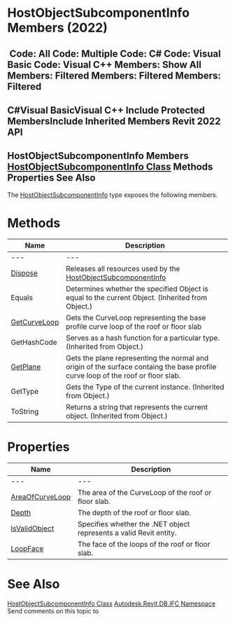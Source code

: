 # HostObjectSubcomponentInfo Members (2022)

﻿
 Code: All Code: Multiple Code: C# Code: Visual Basic Code: Visual C++  Members: Show All Members: Filtered Members: Filtered Members: Filtered   
---  
C#Visual BasicVisual C++
Include Protected MembersInclude Inherited Members
Revit 2022 API  
---  
HostObjectSubcomponentInfo Members  
[HostObjectSubcomponentInfo Class](3221a7c6-0d7e-c0dd-2ca8-313acd461204.md "HostObjectSubcomponentInfo Class") Methods Properties See Also  
---  
The [HostObjectSubcomponentInfo](3221a7c6-0d7e-c0dd-2ca8-313acd461204.md "HostObjectSubcomponentInfo Class") type exposes the following members.
# Methods
| Name | Description |
| --- | --- |
| --- | --- | --- |
| [Dispose](dfb02aa3-e1c7-9ed7-ca5e-ab18372359f8.md "Dispose Method") | Releases all resources used by the [HostObjectSubcomponentInfo](3221a7c6-0d7e-c0dd-2ca8-313acd461204.md "HostObjectSubcomponentInfo Class") |
| Equals | Determines whether the specified Object is equal to the current Object. (Inherited from Object.) |
| [GetCurveLoop](de84f566-bb55-1b4b-bc0b-5375076a6507.md "GetCurveLoop Method") | Gets the CurveLoop representing the base profile curve loop of the roof or floor slab |
| GetHashCode | Serves as a hash function for a particular type.  (Inherited from Object.) |
| [GetPlane](4f917f3d-8ee3-c5c8-82e0-ab181769e62c.md "GetPlane Method") | Gets the plane representing the normal and origin of the surface containg the base profile curve loop of the roof or floor slab. |
| GetType | Gets the Type of the current instance. (Inherited from Object.) |
| ToString | Returns a string that represents the current object. (Inherited from Object.) |

# Properties
| Name | Description |
| --- | --- |
| --- | --- | --- |
| [AreaOfCurveLoop](013c123f-063b-751e-c888-389aea33948f.md "AreaOfCurveLoop Property") | The area of the CurveLoop of the roof or floor slab. |
| [Depth](7078a602-eb3e-3113-4ae6-1d687b2bd10f.md "Depth Property") | The depth of the roof or floor slab. |
| [IsValidObject](53f10a7c-8491-ce4f-0139-ceb2e99fdf8b.md "IsValidObject Property") | Specifies whether the .NET object represents a valid Revit entity. |
| [LoopFace](1d2da0b1-26ee-91bc-cf36-d70eb73ea821.md "LoopFace Property") | The face of the loops of the roof or floor slab. |

# See Also
[HostObjectSubcomponentInfo Class](3221a7c6-0d7e-c0dd-2ca8-313acd461204.md "HostObjectSubcomponentInfo Class")
[Autodesk.Revit.DB.IFC Namespace](b823fafb-1ba1-896b-4097-142c2817ce74.md "Autodesk.Revit.DB.IFC Namespace")
Send comments on this topic to 